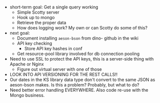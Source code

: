 - short-term goal: Get a single query working
   - Simple Scotty server
   - Hook up to mongo
   - Retrieve the proper data
   - How does logging work? My own or can Scotty do some of this?
- next goal:
   - Document installing `aeson-bson` from dino- github in the wiki
   - API key checking
      - Store API key hashes in conf
   - Get resource-pool library involved for db connection pooling
- Need to use SSL to protect the API keys, this is a server-side thing with Apache or Nginx
   - Figure out virtual server with one of those
- LOOK INTO API VERSIONING FOR THE REST CALLS!!
- Our dates in the KS library data type don't convert to the same JSON as aeson-bson makes. Is this a problem? Probably, but what to do?
- Need better error handling EVERYWHERE. Also code re-use with the Mongo business.
